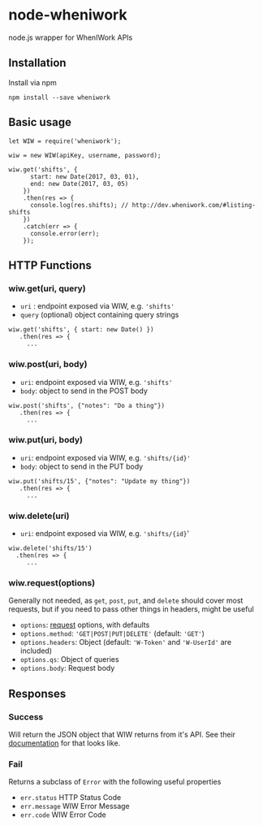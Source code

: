 # node-wheniwork
node.js wrapper for WhenIWork APIs

## Installation  

Install via npm  

```
npm install --save wheniwork
```

## Basic usage 

```
let WIW = require('wheniwork');

wiw = new WIW(apiKey, username, password);

wiw.get('shifts', {
      start: new Date(2017, 03, 01),
      end: new Date(2017, 03, 05)
    })
    .then(res => {
      console.log(res.shifts); // http://dev.wheniwork.com/#listing-shifts
    })
    .catch(err => {
      console.error(err);
    });
```

## HTTP Functions 

### wiw.get(uri, query)

* `uri` : endpoint exposed via WIW, e.g. `'shifts'`   
* `query` (optional) object containing query strings  

``` 
wiw.get('shifts', { start: new Date() })
   .then(res => { 
     ...
```

### wiw.post(uri, body)  

* `uri`: endpoint exposed via WIW, e.g. `'shifts'` 
* `body`: object to send in the POST body  

``` 
wiw.post('shifts', {"notes": "Do a thing"})
   .then(res => { 
     ...
```  

### wiw.put(uri, body)  

* `uri`: endpoint exposed via WIW, e.g. `'shifts/{id}'`  
* `body`: object to send in the PUT body  

```
wiw.put('shifts/15', {"notes": "Update my thing"})
   .then(res => { 
     ...
```

### wiw.delete(uri)

* `uri`: endpoint exposed via WIW, e.g. `'shifts/{id}`'

```
wiw.delete('shifts/15')
  .then(res => {  
     ...
```

### wiw.request(options)  

Generally not needed, as `get`, `post`, `put`, and `delete` should cover most requests, but if you need to pass other things in headers, might be useful

* `options`: [request](https://github.com/request/request) options, with defaults
* `options.method`: `'GET|POST|PUT|DELETE'` (default: `'GET'`)  
* `options.headers`: Object (default: `'W-Token'` and `'W-UserId'` are included)
* `options.qs`: Object of queries  
* `options.body`: Request body

## Responses

### Success

Will return the JSON object that WIW returns from it's API.  See their [documentation](http://dev.wheniwork.com/) for that looks like. 

### Fail 

Returns a subclass of `Error` with the following useful properties  

* `err.status` HTTP Status Code
* `err.message` WIW Error Message
* `err.code` WIW Error Code

